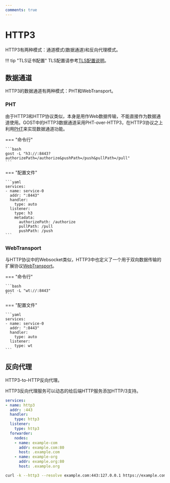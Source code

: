 ```yaml
---
comments: true
---
```


# HTTP3

HTTP3有两种模式：通道模式(数据通道)和反向代理模式。

!!! tip "TLS证书配置"
    TLS配置请参考[TLS配置说明](../tls.md)。

## 数据通道

HTTP3的数据通道有两种模式：PHT和WebTransport。

### PHT

由于HTTP3和HTTP协议类似，本身是用作Web数据传输，不能直接作为数据通道使用。GOST中的HTTP3数据通道采用PHT-over-HTTP3，在HTTP3协议之上利用[PHT](pht.md)来实现数据通道功能。

=== "命令行"

    ```bash
    gost -L "h3://:8443?authorizePath=/authorize&pushPath=/push&pullPath=/pull"
    ```

=== "配置文件"

    ```yaml
    services:
    - name: service-0
      addr: ":8443"
      handler:
        type: auto
      listener:
        type: h3
        metadata:
          authorizePath: /authorize
          pullPath: /pull
          pushPath: /push
    ```

### WebTransport

与HTTP协议中的Websocket类似，HTTP3中也定义了一个用于双向数据传输的扩展协议[WebTransport](https://web.dev/webtransport/)。

=== "命令行"

    ```bash
    gost -L "wt://:8443"
    ```

=== "配置文件"

    ```yaml
    services:
    - name: service-0
      addr: ":8443"
      handler:
        type: auto
      listener:
        type: wt
    ```

## 反向代理

HTTP3-to-HTTP反向代理。

HTTP3反向代理服务可以动态的给后端HTTP服务添加HTTP/3支持。

```yaml
services:
- name: http3
  addr: :443
  handler:
    type: http3
  listener:
    type: http3
  forwarder:
    nodes:
    - name: example-com
      addr: example.com:80
      host: .example.com
    - name: example-org
      addr: example.org:80
      host: .example.org
```

```bash
curl -k --http3 --resolve example.com:443:127.0.0.1 https://example.com
```

